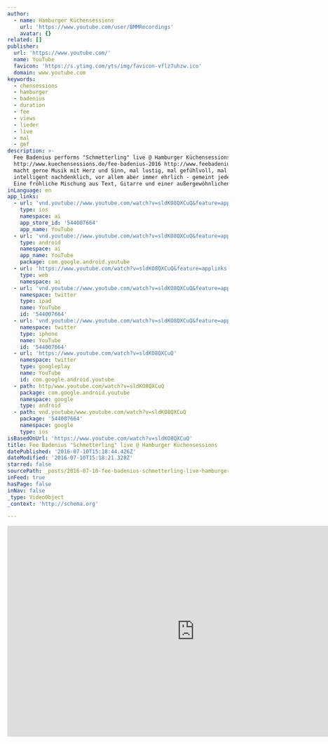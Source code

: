 ```yaml
---
author:
  - name: Hamburger Küchensessions
    url: 'https://www.youtube.com/user/BMMRecordings'
    avatar: {}
related: []
publisher:
  url: 'https://www.youtube.com/'
  name: YouTube
  favicon: 'https://s.ytimg.com/yts/img/favicon-vflz7uhzw.ico'
  domain: www.youtube.com
keywords:
  - chensessions
  - hamburger
  - badenius
  - duration
  - fee
  - views
  - lieder
  - live
  - mal
  - gef
description: >-
  Fee Badenius performs "Schmetterling" live @ Hamburger Küchensessions
  http://www.kuechensessions.de/fee-badenius-2016 http://www.feebadenius.de Fee
  macht gerne Musik mit Herz und Sinn, mal lustig, mal gefühlvoll, mal
  intelligent nachdenklich, vor allem aber immer ehrlich - gemeint jedenfalls.
  Eine fröhliche Mischung aus Text, Gitarre und einer außergewöhnlichen Stimme.
inLanguage: en
app_links:
  - url: 'vnd.youtube://www.youtube.com/watch?v=sldKO8QXCuQ&feature=applinks'
    type: ios
    namespace: ai
    app_store_id: '544007664'
    app_name: YouTube
  - url: 'vnd.youtube://www.youtube.com/watch?v=sldKO8QXCuQ&feature=applinks'
    type: android
    namespace: ai
    app_name: YouTube
    package: com.google.android.youtube
  - url: 'https://www.youtube.com/watch?v=sldKO8QXCuQ&feature=applinks'
    type: web
    namespace: ai
  - url: 'vnd.youtube://www.youtube.com/watch?v=sldKO8QXCuQ&feature=applinks'
    namespace: twitter
    type: ipad
    name: YouTube
    id: '544007664'
  - url: 'vnd.youtube://www.youtube.com/watch?v=sldKO8QXCuQ&feature=applinks'
    namespace: twitter
    type: iphone
    name: YouTube
    id: '544007664'
  - url: 'https://www.youtube.com/watch?v=sldKO8QXCuQ'
    namespace: twitter
    type: googleplay
    name: YouTube
    id: com.google.android.youtube
  - path: http/www.youtube.com/watch?v=sldKO8QXCuQ
    package: com.google.android.youtube
    namespace: google
    type: android
  - path: vnd.youtube/www.youtube.com/watch?v=sldKO8QXCuQ
    package: '544007664'
    namespace: google
    type: ios
isBasedOnUrl: 'https://www.youtube.com/watch?v=sldKO8QXCuQ'
title: Fee Badenius "Schmetterling" live @ Hamburger Küchensessions
datePublished: '2016-07-10T15:18:44.426Z'
dateModified: '2016-07-10T15:18:21.328Z'
starred: false
sourcePath: _posts/2016-07-10-fee-badenius-schmetterling-live-hamburger-kuchensessions.md
inFeed: true
hasPage: false
inNav: false
_type: VideoObject
_context: 'http://schema.org'

---
```

<iframe src="https://cdn.embedly.com/widgets/media.html?src=https%3A%2F%2Fwww.youtube.com%2Fembed%2FsldKO8QXCuQ%3Ffeature%3Doembed&amp;url=http%3A%2F%2Fwww.youtube.com%2Fwatch%3Fv%3DsldKO8QXCuQ&amp;image=https%3A%2F%2Fi.ytimg.com%2Fvi%2FsldKO8QXCuQ%2Fhqdefault.jpg&amp;key=b7d04c9b404c499eba89ee7072e1c4f7&amp;type=text%2Fhtml&amp;schema=youtube" width="854" height="480" scrolling="no" frameborder="0" allowfullscreen="" style=""></iframe>